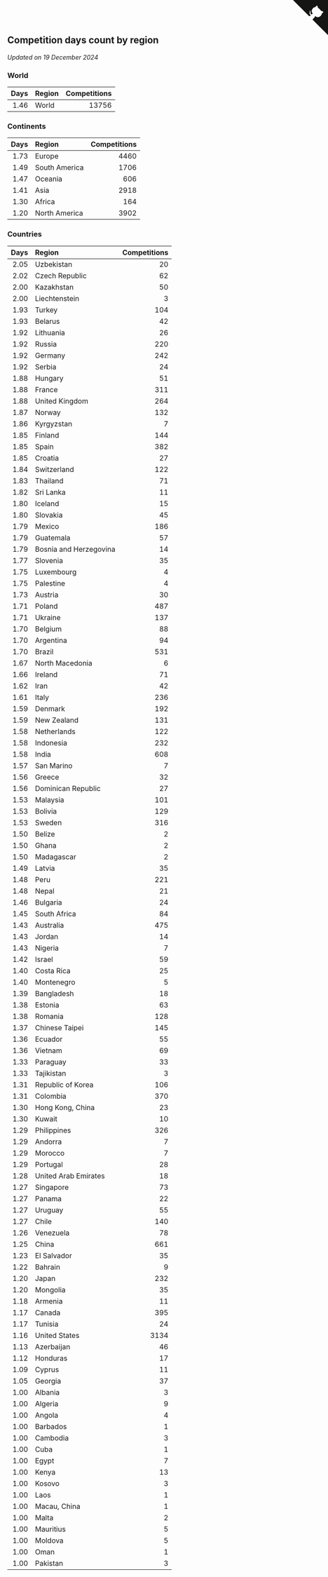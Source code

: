 ## Competition days count by region

*Updated on 19 December 2024*


### World

| Days | Region | Competitions |
| ---: | :--- | ---: |
| 1.46 | World | 13756 |

### Continents

| Days | Region | Competitions |
| ---: | :--- | ---: |
| 1.73 | Europe | 4460 |
| 1.49 | South America | 1706 |
| 1.47 | Oceania | 606 |
| 1.41 | Asia | 2918 |
| 1.30 | Africa | 164 |
| 1.20 | North America | 3902 |

### Countries

| Days | Region | Competitions |
| ---: | :--- | ---: |
| 2.05 | Uzbekistan | 20 |
| 2.02 | Czech Republic | 62 |
| 2.00 | Kazakhstan | 50 |
| 2.00 | Liechtenstein | 3 |
| 1.93 | Turkey | 104 |
| 1.93 | Belarus | 42 |
| 1.92 | Lithuania | 26 |
| 1.92 | Russia | 220 |
| 1.92 | Germany | 242 |
| 1.92 | Serbia | 24 |
| 1.88 | Hungary | 51 |
| 1.88 | France | 311 |
| 1.88 | United Kingdom | 264 |
| 1.87 | Norway | 132 |
| 1.86 | Kyrgyzstan | 7 |
| 1.85 | Finland | 144 |
| 1.85 | Spain | 382 |
| 1.85 | Croatia | 27 |
| 1.84 | Switzerland | 122 |
| 1.83 | Thailand | 71 |
| 1.82 | Sri Lanka | 11 |
| 1.80 | Iceland | 15 |
| 1.80 | Slovakia | 45 |
| 1.79 | Mexico | 186 |
| 1.79 | Guatemala | 57 |
| 1.79 | Bosnia and Herzegovina | 14 |
| 1.77 | Slovenia | 35 |
| 1.75 | Luxembourg | 4 |
| 1.75 | Palestine | 4 |
| 1.73 | Austria | 30 |
| 1.71 | Poland | 487 |
| 1.71 | Ukraine | 137 |
| 1.70 | Belgium | 88 |
| 1.70 | Argentina | 94 |
| 1.70 | Brazil | 531 |
| 1.67 | North Macedonia | 6 |
| 1.66 | Ireland | 71 |
| 1.62 | Iran | 42 |
| 1.61 | Italy | 236 |
| 1.59 | Denmark | 192 |
| 1.59 | New Zealand | 131 |
| 1.58 | Netherlands | 122 |
| 1.58 | Indonesia | 232 |
| 1.58 | India | 608 |
| 1.57 | San Marino | 7 |
| 1.56 | Greece | 32 |
| 1.56 | Dominican Republic | 27 |
| 1.53 | Malaysia | 101 |
| 1.53 | Bolivia | 129 |
| 1.53 | Sweden | 316 |
| 1.50 | Belize | 2 |
| 1.50 | Ghana | 2 |
| 1.50 | Madagascar | 2 |
| 1.49 | Latvia | 35 |
| 1.48 | Peru | 221 |
| 1.48 | Nepal | 21 |
| 1.46 | Bulgaria | 24 |
| 1.45 | South Africa | 84 |
| 1.43 | Australia | 475 |
| 1.43 | Jordan | 14 |
| 1.43 | Nigeria | 7 |
| 1.42 | Israel | 59 |
| 1.40 | Costa Rica | 25 |
| 1.40 | Montenegro | 5 |
| 1.39 | Bangladesh | 18 |
| 1.38 | Estonia | 63 |
| 1.38 | Romania | 128 |
| 1.37 | Chinese Taipei | 145 |
| 1.36 | Ecuador | 55 |
| 1.36 | Vietnam | 69 |
| 1.33 | Paraguay | 33 |
| 1.33 | Tajikistan | 3 |
| 1.31 | Republic of Korea | 106 |
| 1.31 | Colombia | 370 |
| 1.30 | Hong Kong, China | 23 |
| 1.30 | Kuwait | 10 |
| 1.29 | Philippines | 326 |
| 1.29 | Andorra | 7 |
| 1.29 | Morocco | 7 |
| 1.29 | Portugal | 28 |
| 1.28 | United Arab Emirates | 18 |
| 1.27 | Singapore | 73 |
| 1.27 | Panama | 22 |
| 1.27 | Uruguay | 55 |
| 1.27 | Chile | 140 |
| 1.26 | Venezuela | 78 |
| 1.25 | China | 661 |
| 1.23 | El Salvador | 35 |
| 1.22 | Bahrain | 9 |
| 1.20 | Japan | 232 |
| 1.20 | Mongolia | 35 |
| 1.18 | Armenia | 11 |
| 1.17 | Canada | 395 |
| 1.17 | Tunisia | 24 |
| 1.16 | United States | 3134 |
| 1.13 | Azerbaijan | 46 |
| 1.12 | Honduras | 17 |
| 1.09 | Cyprus | 11 |
| 1.05 | Georgia | 37 |
| 1.00 | Albania | 3 |
| 1.00 | Algeria | 9 |
| 1.00 | Angola | 4 |
| 1.00 | Barbados | 1 |
| 1.00 | Cambodia | 3 |
| 1.00 | Cuba | 1 |
| 1.00 | Egypt | 7 |
| 1.00 | Kenya | 13 |
| 1.00 | Kosovo | 3 |
| 1.00 | Laos | 1 |
| 1.00 | Macau, China | 1 |
| 1.00 | Malta | 2 |
| 1.00 | Mauritius | 5 |
| 1.00 | Moldova | 5 |
| 1.00 | Oman | 1 |
| 1.00 | Pakistan | 3 |


<a href="https://github.com/simonkellly/wca_statistics_uk" class="github-corner" aria-label="View source on Github"><svg width="80" height="80" viewBox="0 0 250 250" style="fill:#151513; color:#fff; position: absolute; top: 0; border: 0; right: 0;" aria-hidden="true"><path d="M0,0 L115,115 L130,115 L142,142 L250,250 L250,0 Z"></path><path d="M128.3,109.0 C113.8,99.7 119.0,89.6 119.0,89.6 C122.0,82.7 120.5,78.6 120.5,78.6 C119.2,72.0 123.4,76.3 123.4,76.3 C127.3,80.9 125.5,87.3 125.5,87.3 C122.9,97.6 130.6,101.9 134.4,103.2" fill="currentColor" style="transform-origin: 130px 106px;" class="octo-arm"></path><path d="M115.0,115.0 C114.9,115.1 118.7,116.5 119.8,115.4 L133.7,101.6 C136.9,99.2 139.9,98.4 142.2,98.6 C133.8,88.0 127.5,74.4 143.8,58.0 C148.5,53.4 154.0,51.2 159.7,51.0 C160.3,49.4 163.2,43.6 171.4,40.1 C171.4,40.1 176.1,42.5 178.8,56.2 C183.1,58.6 187.2,61.8 190.9,65.4 C194.5,69.0 197.7,73.2 200.1,77.6 C213.8,80.2 216.3,84.9 216.3,84.9 C212.7,93.1 206.9,96.0 205.4,96.6 C205.1,102.4 203.0,107.8 198.3,112.5 C181.9,128.9 168.3,122.5 157.7,114.1 C157.9,116.9 156.7,120.9 152.7,124.9 L141.0,136.5 C139.8,137.7 141.6,141.9 141.8,141.8 Z" fill="currentColor" class="octo-body"></path></svg></a><style>.github-corner:hover .octo-arm{animation:octocat-wave 560ms ease-in-out}@keyframes octocat-wave{0%,100%{transform:rotate(0)}20%,60%{transform:rotate(-25deg)}40%,80%{transform:rotate(10deg)}}@media (max-width:500px){.github-corner:hover .octo-arm{animation:none}.github-corner .octo-arm{animation:octocat-wave 560ms ease-in-out}}</style>
